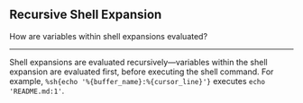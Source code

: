 ## Recursive Shell Expansion

How are variables within shell expansions evaluated?

---

Shell expansions are evaluated recursively—variables within the shell expansion are evaluated first, before executing the shell command. For example, `%sh{echo '%{buffer_name}:%{cursor_line}'}` executes `echo 'README.md:1'`.

